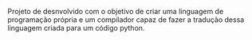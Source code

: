 Projeto de desnvolvido com o objetivo de criar uma linguagem de programação própria e um compilador capaz de fazer a tradução dessa linguagem criada para um código python.
